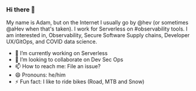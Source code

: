 ### Hi there 👋

My name is Adam, but on the Internet I usually go by @hev (or sometimes @aHev when that's taken).
I work for Serverless on #observability tools. I am 
interested in, Observability, Secure Software Supply chains, Developer UX/GitOps, and COVID data science. 

- 🔭 I’m currently working on Serverless
- 👯 I’m looking to collaborate on Dev Sec Ops
- 📫 How to reach me: File an issue? 
- 😄 Pronouns: he/him
- ⚡ Fun fact: I like to ride bikes (Road, MTB and Snow)

<!--
**hev/hev** is a ✨ _special_ ✨ repository because its `README.md` (this file) appears on your GitHub profile.

Here are some ideas to get you started:

- 🔭 I’m currently working on ...
- 🌱 I’m currently learning ...
- 👯 I’m looking to collaborate on ...
- 🤔 I’m looking for help with ...
- 💬 Ask me about ...
- 📫 How to reach me: ...
- 😄 Pronouns: ...
- ⚡ Fun fact: ...
-->
